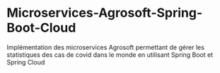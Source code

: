 # Microservices-Agrosoft-Spring-Boot-Cloud
Implémentation des microservices Agrosoft permettant de gérer les statistiques des cas de covid dans le monde en utilisant Spring Boot et Spring Cloud
